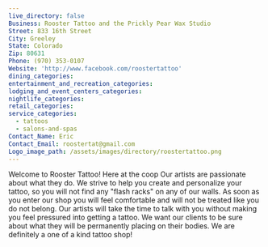 ```yaml
---
live_directory: false
Business: Rooster Tattoo and the Prickly Pear Wax Studio
Street: 833 16th Street
City: Greeley
State: Colorado
Zip: 80631
Phone: (970) 353-0107
Website: 'http://www.facebook.com/roostertattoo'
dining_categories:
entertainment_and_recreation_categories:
lodging_and_event_centers_categories:
nightlife_categories:
retail_categories:
service_categories:
  - tattoos
  - salons-and-spas
Contact_Name: Eric
Contact_Email: roostertat@gmail.com
Logo_image_path: /assets/images/directory/roostertattoo.png
---
```



Welcome to Rooster Tattoo! Here at the coop Our artists are passionate about what they do. We strive to help you create and personalize your tattoo, so you will not find any "flash racks" on any of our walls. As soon as you enter our shop you will feel comfortable and will not be treated like you do not belong. Our artists will take the time to talk with you without making you feel pressured into getting a tattoo. We want our clients to be sure about what they will be permanently placing on their bodies. We are definitely a one of a kind tattoo shop!
